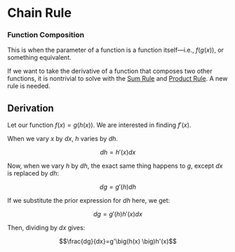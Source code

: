 # Chain Rule

### Function Composition

This is when the parameter of a function is a function itself—i.e., $f(g(x))$, or something equivalent.

If we want to take the derivative of a function that composes two other functions, it is nontrivial to solve with the [Sum Rule](Sum%20Rule.md) and [Product Rule](Product%20Rule.md). A new rule is needed.

## Derivation

Let our function $f(x)=g(h(x))$. We are interested in finding $f'(x)$.

When we vary $x$ by $dx$, $h$ varies by $dh$.

$$dh = h'(x)dx$$

Now, when we vary $h$ by $dh$, the exact same thing happens to $g$, except $dx$ is replaced by $dh$:

$$dg = g'(h)dh$$

If we substitute the prior expression for $dh$ here, we get:

$$dg = g'(h)h'(x)dx$$

Then, dividing by $dx$ gives:

$$\frac{dg}{dx}=g'\big(h(x) \big)h'(x)$$